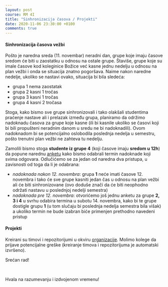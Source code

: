 ```yaml
---
layout: post
course: RM 4I
title: "Sinhronizacija časova / Projekti"
date: 2020-11-06 23:30:00 +0100
comments: true
---
```


#### Sinhronizacija časova vežbi

Pošto je naredna sreda (11. novembar) neradni dan, grupe koje imaju časove sredom će biti u zaostatku
u odnosu na ostale grupe. Štaviše, grupe koje su imale časove kod koleginice Božice već kasne jednu 
nedelju u odnosu na plan vežbi i onda se situacija znatno pogoršava. Naime nakon naredne nedelje, 
ukoliko se nastavi ovako, situacija bi bila sledeća:
  - grupa 1 nema zaostatak
  - grupa 2 kasni 1 tročas
  - grupa 3 kasni 1 tročas
  - grupa 4 kasni 2 tročasa

Stoga, kako bismo sve grupe sinhronizovali i tako olakšali studentima praćenje nastave ali i prelazak
između grupa, planiramo da održimo nadoknadu časova za grupe koje kasne (ili bi kasnile ukoliko se 
časovi koji bi bili propušteni neradnim danom u sredu ne bi nadoknadili). Ovom nadoknadom bi se 
potencijalno oslobodila poslednja nedelja u semestru, pošto trenutni plan vežbi ne zahteva tu nedelju.

Zamolili bismo stoga **studente iz grupe 4** (koji časove imaju **sredom u 12h**) da popune narednu 
[anketu](https://forms.gle/HYPZtBEaqW9AFBou6) kako bismo odabrali termin nadoknade koji svima odgovara. 
Odlučićemo se za jedan od naredna dva pristupa, u zavisnosti od toga da li je odabrana:
  - *nadoknada nakon 12. novembra*: grupa **1** neće imati časove 12. novembra i tako će
  sve grupe kasniti jedan čas u odnosu na plan vežbi ali će biti sinhronizovane (ovo doduše 
  znači da će biti neophodno održati nastavu u poslednjoj nedelji semestra)
  - *nadoknada pre 12. novembra*: otvorićemo još jednu anketu za grupe **2, 3 i 4** u svrhu
  odabira termina u subotu 14. novembra, kako bi te grupe dostigle grupu **1** (u tom slučaju bi 
  poslednja nedelja semestra bila višak) a ukoliko termin ne bude izabran biće primenjen prethodno
  navedeni pristup

#### Projekti

Kreirani su timovi i repozitorijumi u okviru [organizacije](https://github.com/MATF-Computer-Networks-Projects). 
Molimo kolege da prijave potencijalne greške (kreiranje timova i repozitorijuma je automatski izvršeno).

Srećan rad!

<br>

Hvala na razumevanju i izdvojenom vremenu!


